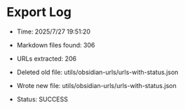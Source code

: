 # Export Log
- Time: 2025/7/27 19:51:20

- Markdown files found: 306
- URLs extracted: 206
- Deleted old file: utils/obsidian-urls/urls-with-status.json
- Wrote new file: utils/obsidian-urls/urls-with-status.json
- Status: SUCCESS
